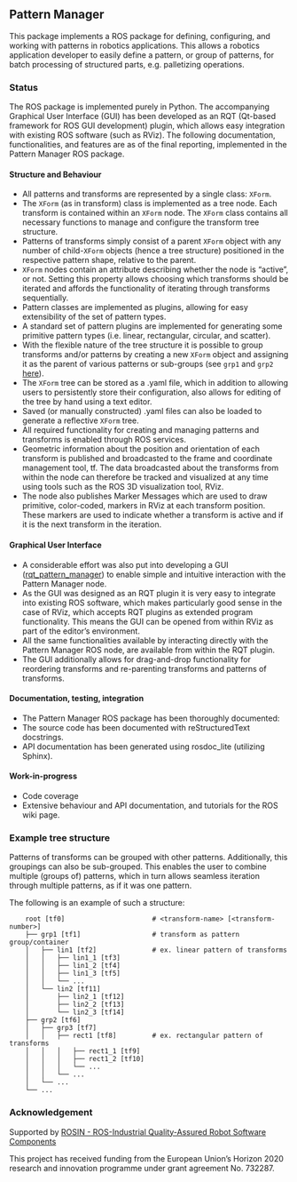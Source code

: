 ## Pattern Manager

This package implements a ROS package for defining, configuring, and working with patterns in robotics applications. This allows a robotics application developer to easily define a pattern, or group of patterns, for batch processing of structured parts, e.g. palletizing operations. 

### Status

The ROS package is implemented purely in Python. The accompanying Graphical User Interface (GUI) has been developed as an RQT (Qt-based framework for ROS GUI development) plugin, which allows easy integration with existing ROS software (such as RViz). The following documentation, functionalities, and features are as of the final reporting, implemented in the Pattern Manager ROS package.

#### Structure and Behaviour
- All patterns and transforms are represented by a single class: `XForm`.
- The `XForm` (as in transform) class is implemented as a tree node. Each transform is contained within an `XForm` node. The `XForm` class contains all necessary functions to manage and configure the transform tree structure.
- Patterns of transforms simply consist of a parent `XForm` object with any number of child-`XForm` objects (hence a tree structure) positioned in the respective pattern shape, relative to the parent.
- `XForm` nodes contain an attribute describing whether the node is “active”, or not. Setting this property allows choosing which transforms should be iterated and affords the functionality of iterating through transforms sequentially.
- Pattern classes are implemented as plugins, allowing for easy extensibility of the set of pattern types.
- A standard set of pattern plugins are implemented for generating some primitive pattern types (i.e. linear, rectangular, circular, and scatter).
- With the flexible nature of the tree structure it is possible to group transforms and/or patterns by creating a new `XForm` object and assigning it as the parent of various patterns or sub-groups (see `grp1` and `grp2` <a href="#example-tree-structure">here</a>).
- The `XForm` tree can be stored as a .yaml file, which in addition to allowing users to persistently store their configuration, also allows for editing of the tree by hand using a text editor.
- Saved (or manually constructed) .yaml files can also be loaded to generate a reflective `XForm` tree.
- All required functionality for creating and managing patterns and transforms is enabled through ROS services.
- Geometric information about the position and orientation of each transform is published and broadcasted to the frame and coordinate management tool, tf. The data broadcasted about the transforms from within the node can therefore be tracked and visualized at any time using tools such as the ROS 3D visualization tool, RViz.
- The node also publishes Marker Messages which are used to draw primitive, color-coded, markers in RViz at each transform position. These markers are used to indicate whether a transform is active and if it is the next transform in the iteration.

#### Graphical User Interface
- A considerable effort was also put into developing a GUI (<a href="https://github.com/teknologisk-institut/rqt_pattern_manager">rqt_pattern_manager</a>) to enable simple and intuitive interaction with the Pattern Manager node.
- As the GUI was designed as an RQT plugin it is very easy to integrate into existing ROS software, which makes particularly good sense in the case of RViz, which accepts RQT plugins as extended program functionality. This means the GUI can be opened from within RViz as part of the editor’s environment.
- All the same functionalities available by interacting directly with the Pattern Manager ROS node, are available from within the RQT plugin.
- The GUI additionally allows for drag-and-drop functionality for reordering transforms and re-parenting transforms and patterns of transforms.

#### Documentation, testing, integration
- The Pattern Manager ROS package has been thoroughly documented:
- The source code has been documented with reStructuredText docstrings.
- API documentation has been generated using rosdoc_lite (utilizing Sphinx).

#### Work-in-progress
- Code coverage
- Extensive behaviour and API documentation, and tutorials for the ROS wiki page.

### Example tree structure

Patterns of transforms can be grouped with other patterns. Additionally, this groupings can also be sub-grouped. This enables the user to combine multiple (groups of) patterns, which in turn allows seamless iteration through multiple patterns, as if it was one pattern.

The following is an example of such a structure:
```
    root [tf0]                      # <transform-name> [<transform-number>]
    ├── grp1 [tf1]                  # transform as pattern group/container
    │   ├── lin1 [tf2]              # ex. linear pattern of transforms
    │   │   ├── lin1_1 [tf3]           
    │   │   ├── lin1_2 [tf4]
    │   │   ├── lin1_3 [tf5]
    │   │   └── ...
    │   └── lin2 [tf11]
    │       ├── lin2_1 [tf12]           
    │       ├── lin2_2 [tf13]
    │       └── lin2_3 [tf14]
    ├── grp2 [tf6]
    │   ├── grp3 [tf7]
    │   │   ├── rect1 [tf8]         # ex. rectangular pattern of transforms
    │   │   │   ├── rect1_1 [tf9]
    │   │   │   ├── rect1_2 [tf10]
    │   │   │   └── ...
    │   │   └── ...
    │   └── ...
    └── ...
```

### Acknowledgement

Supported by [ROSIN - ROS-Industrial Quality-Assured Robot Software Components](http://rosin-project.eu/) 

This project has received funding from the European Union’s Horizon 2020 research and innovation programme under grant agreement No. 732287.
